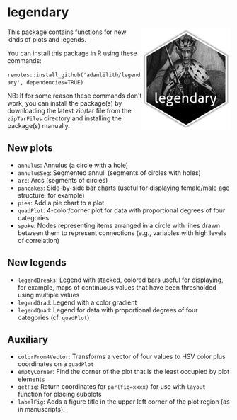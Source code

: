 # legendary
<img align="right" src="legendary.png" height="230"/>
This package contains functions for new kinds of plots and legends.

You can install this package in R using these commands:

`remotes::install_github('adamlilith/legendary', dependencies=TRUE)`  

NB: If for some reason these commands don't work, you can install the package(s) by downloading the latest zip/tar file from the `zipTarFiles` directory and installing the package(s) manually.

## New plots ##
* `annulus`: Annulus (a circle with a hole)
* `annulusSeg`: Segmented annuli (segments of circles with holes)
* `arc`: Arcs (segments of circles)
* `pancakes`: Side-by-side bar charts (useful for displaying female/male age structure, for example)
* `pies`: Add a pie chart to a plot
* `quadPlot`: 4-color/corner plot for data with proportional degrees of four categories
* `spoke`: Nodes representing items arranged in a circle with lines drawn between them to represent connections (e.g., variables with high levels of correlation)

## New legends ##
* `legendBreaks`: Legend with stacked, colored bars useful for displaying, for example, maps of continuous values that have been thresholded using multiple values
* `legendGrad`: Legend with a color gradient
* `legendQuad`: Legend for data with proportional degrees of four categories (cf. `quadPlot`)

## Auxiliary ###
* `colorFrom4Vector`: Transforms a vector of four values to HSV color plus coordinates on a `quadPlot`
* `emptyCorner`: Find the corner of the plot that is the least occupied by plot elements
* `getFig`: Return coordinates for `par(fig=xxxx)` for use with `layout` function for placing subplots
* `labelFig`: Adds a figure title in the upper left corner of the plot region (as in manuscripts).
